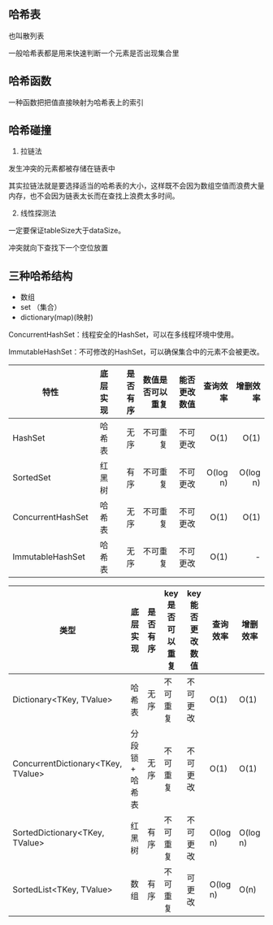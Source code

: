 ﻿## 哈希表

也叫散列表

一般哈希表都是用来快速判断一个元素是否出现集合里

## 哈希函数

一种函数把把值直接映射为哈希表上的索引

## 哈希碰撞

1. 拉链法

发生冲突的元素都被存储在链表中

其实拉链法就是要选择适当的哈希表的大小，这样既不会因为数组空值而浪费大量内存，也不会因为链表太长而在查找上浪费太多时间。

2. 线性探测法

一定要保证tableSize大于dataSize。

冲突就向下查找下一个空位放置

## 三种哈希结构

* 数组
* set （集合）
* dictionary(map)(映射)

ConcurrentHashSet：线程安全的HashSet，可以在多线程环境中使用。

ImmutableHashSet：不可修改的HashSet，可以确保集合中的元素不会被更改。

| 特性        | 底层实现           | 是否有序  | 数值是否可以重复  | 能否更改数值 | 查询效率  |     增删效率 |
| ------------- |:-------------:| -----:| -----:|-------:| -----:|---------:|
|HashSet	|哈希表	|无序	|不可重复	|  不可更改	 |O(1)	|     O(1) |
|SortedSet	|红黑树	|有序	|不可重复	|  不可更改	 |O(log n)	| O(log n) |
|ConcurrentHashSet	|哈希表	|无序	|不可重复	|  不可更改	 |O(1)	|O(1)|
|ImmutableHashSet	|哈希表	|无序	|不可重复	|  不可更改	 |O(1)	|-|

| 类型	                                 | 底层实现	      |是否有序	| key是否可以重复	 |key 能否更改数值	|查询效率	|增删效率|
|-------------------------------------|------------|-------|------------|---------------|-------|-------|
| Dictionary<TKey, TValue>	           | 哈希表	       |无序	| 不可重复	      |不可更改	|O(1)	|O(1)| 
| ConcurrentDictionary<TKey, TValue>	 | 分段锁 + 哈希表	 | 无序	| 不可重复	      | 不可更改	 | O(1)  |	O(1)|
|SortedDictionary<TKey, TValue>	|红黑树	|有序	|不可重复	|不可更改	|O(log n)	|O(log n)|
|SortedList<TKey, TValue>	|数组	|有序	|不可重复	|可更改	|O(log n)	|O(n)|


